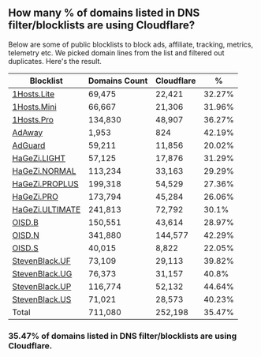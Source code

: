 ## How many % of domains listed in DNS filter/blocklists are using Cloudflare?


Below are some of public blocklists to block ads, affiliate, tracking, metrics, telemetry etc.
We picked domain lines from the list and filtered out duplicates.
Here's the result.


| Blocklist | Domains Count | Cloudflare | % |
| --- | --- | --- | --- |
| [1Hosts.Lite](https://raw.githubusercontent.com/badmojr/1Hosts/master/Lite/hosts.win) | 69,475 | 22,421 | 32.27% |
| [1Hosts.Mini](https://raw.githubusercontent.com/badmojr/1Hosts/master/mini/hosts.win) | 66,667 | 21,306 | 31.96% |
| [1Hosts.Pro](https://raw.githubusercontent.com/badmojr/1Hosts/master/Pro/hosts.win) | 134,830 | 48,907 | 36.27% |
| [AdAway](https://raw.githubusercontent.com/AdAway/adaway.github.io/master/hosts.txt) | 1,953 | 824 | 42.19% |
| [AdGuard](https://adguardteam.github.io/AdGuardSDNSFilter/Filters/filter.txt) | 59,211 | 11,856 | 20.02% |
| [HaGeZi.LIGHT](https://raw.githubusercontent.com/hagezi/dns-blocklists/main/hosts/light.txt) | 57,125 | 17,876 | 31.29% |
| [HaGeZi.NORMAL](https://raw.githubusercontent.com/hagezi/dns-blocklists/main/hosts/multi.txt) | 113,234 | 33,163 | 29.29% |
| [HaGeZi.PROPLUS](https://raw.githubusercontent.com/hagezi/dns-blocklists/main/hosts/pro.plus.txt) | 199,318 | 54,529 | 27.36% |
| [HaGeZi.PRO](https://raw.githubusercontent.com/hagezi/dns-blocklists/main/hosts/pro.txt) | 173,794 | 45,284 | 26.06% |
| [HaGeZi.ULTIMATE](https://raw.githubusercontent.com/hagezi/dns-blocklists/main/hosts/ultimate.txt) | 241,813 | 72,792 | 30.1% |
| [OISD.B](https://big.oisd.nl/dnsmasq) | 150,551 | 43,614 | 28.97% |
| [OISD.N](https://nsfw.oisd.nl/dnsmasq) | 341,880 | 144,577 | 42.29% |
| [OISD.S](https://small.oisd.nl/dnsmasq) | 40,015 | 8,822 | 22.05% |
| [StevenBlack.UF](https://raw.githubusercontent.com/StevenBlack/hosts/master/alternates/fakenews/hosts) | 73,109 | 29,113 | 39.82% |
| [StevenBlack.UG](https://raw.githubusercontent.com/StevenBlack/hosts/master/alternates/gambling/hosts) | 76,373 | 31,157 | 40.8% |
| [StevenBlack.UP](https://raw.githubusercontent.com/StevenBlack/hosts/master/alternates/porn/hosts) | 116,774 | 52,132 | 44.64% |
| [StevenBlack.US](https://raw.githubusercontent.com/StevenBlack/hosts/master/alternates/social/hosts) | 71,021 | 28,573 | 40.23% |
| Total | 711,080 | 252,198 | 35.47% |


### 35.47% of domains listed in DNS filter/blocklists are using Cloudflare.